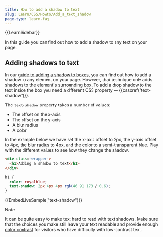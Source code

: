 ```yaml
---
title: How to add a shadow to text
slug: Learn/CSS/Howto/Add_a_text_shadow
page-type: learn-faq
---
```


{{LearnSidebar}}

In this guide you can find out how to add a shadow to any text on your page.

## Adding shadows to text

In our [guide to adding a shadow to boxes](/en-US/docs/Learn/CSS/Howto/Add_a_shadow), you can find out how to add a shadow to any element on your page. However, that technique only adds shadows to the element's surrounding box. To add a drop shadow to the text inside the box you need a different CSS property — {{cssxref("text-shadow")}}.

The `text-shadow` property takes a number of values:

- The offset on the x-axis
- The offset on the y-axis
- A blur radius
- A color

In the example below we have set the x-axis offset to 2px, the y-axis offset to 4px, the blur radius to 4px, and the color to a semi-transparent blue. Play with the different values to see how they change the shadow.

```html live-sample___text-shadow
<div class="wrapper">
  <h1>Adding a shadow to text</h1>
</div>
```

```css live-sample___text-shadow
h1 {
  color: royalblue;
  text-shadow: 2px 4px 4px rgb(46 91 173 / 0.6);
}
```

{{EmbedLiveSample("text-shadow")}}

> [!NOTE]
> It can be quite easy to make text hard to read with text shadows. Make sure that the choices you make still leave your text readable and provide enough [color contrast](/en-US/docs/Web/Accessibility/Understanding_WCAG/Perceivable/Color_contrast) for visitors who have difficulty with low-contrast text.

